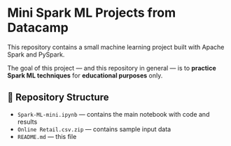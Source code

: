 # Mini Spark ML Projects from Datacamp

This repository contains a small machine learning project built with Apache Spark and PySpark.

The goal of this project — and this repository in general — is to **practice Spark ML techniques** for **educational purposes** only.

## 📁 Repository Structure

- `Spark-ML-mini.ipynb` — contains the main notebook with code and results
- `Online Retail.csv.zip` —  contains sample input data
- `README.md` — this file
